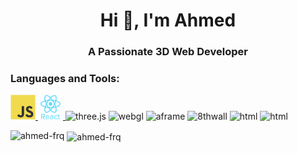 <h1 align="center">Hi 👋, I'm Ahmed</h1>
<h3 align="center">A Passionate 3D Web Developer</h3>


<h3 align="left">Languages and Tools:</h3>
<p align="left"> <a href="https://developer.mozilla.org/en-US/docs/Web/JavaScript" target="_blank" rel="noreferrer"> <img src="https://raw.githubusercontent.com/devicons/devicon/master/icons/javascript/javascript-original.svg" alt="javascript" width="40" height="40"/> </a> <a href="https://reactjs.org/" target="_blank" rel="noreferrer"> <img src="https://raw.githubusercontent.com/devicons/devicon/master/icons/react/react-original-wordmark.svg" alt="react" width="40" height="40"/> </a> 
<img src="https://cdn.glitch.global/dac29b11-1724-4e60-8c1e-b60fcb86ca7c/Threejs-logo.svg?v=1701019067821" alt="three.js" width="40" height="40"/>
<img src="https://cdn.glitch.global/dac29b11-1724-4e60-8c1e-b60fcb86ca7c/WebGL_Logo.svg.png?v=1701019096215" alt="webgl" width="70" height="40"/>
<img src="https://cdn.glitch.global/dac29b11-1724-4e60-8c1e-b60fcb86ca7c/aframe-logo.png?v=1701019145005" alt="aframe" width="70" height="40"/>
<img src="https://cdn.glitch.global/dac29b11-1724-4e60-8c1e-b60fcb86ca7c/8thwall-removebg-preview.png?v=1701019497091" alt="8thwall" width="70" height="40"/>
<img src="https://upload.wikimedia.org/wikipedia/commons/thumb/3/38/HTML5_Badge.svg/2048px-HTML5_Badge.svg.png" alt="html" width="40" height="40"/>
<img src="https://upload.wikimedia.org/wikipedia/commons/d/d5/CSS3_logo_and_wordmark.svg" alt="html" width="50" height="50"/>
</p>

<p><img align="left" src="https://github-readme-stats.vercel.app/api/top-langs?username=ahmedrana3d&show_icons=true&locale=en&layout=compact" alt="ahmed-frq" /></p>

<p>&nbsp;<img align="center" src="https://github-readme-stats.vercel.app/api?username=ahmedrana3d&show_icons=true&locale=en" alt="ahmed-frq" /></p>
